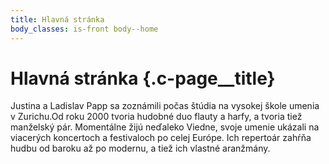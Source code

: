 ```yaml
---
title: Hlavná stránka
body_classes: is-front body--home
---
```


# Hlavná stránka {.c-page__title}

Justina a Ladislav Papp sa zoznámili počas štúdia na vysokej škole umenia v
Zurichu.Od roku 2000 tvoria hudobné duo flauty a harfy, a tvoria tiež manželský
pár. Momentálne žijú neďaleko Viedne, svoje umenie ukázali na viacerých
koncertoch a festivaloch po celej Európe. Ich repertoár zahŕňa hudbu od baroku
až po modernu, a tiež ich vlastné aranžmány.
